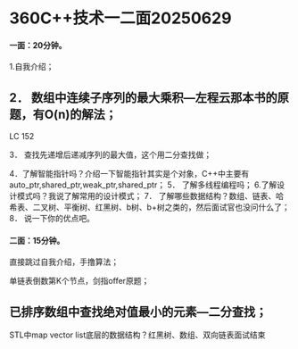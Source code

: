 # 360C++技术一二面20250629

#### 一面：20分钟。

1.自我介绍；

## 2． 数组中连续子序列的最大乘积—左程云那本书的原题，有O(n)的解法；

LC 152



3． 查找先递增后递减序列的最大值，这个用二分查找做；

4．了解智能指针吗？介绍一下智能指针其实是个对象，C++中主要有auto_ptr,shared_ptr,weak_ptr,shared_ptr；
5． 了解多线程编程吗；
6.了解设计模式吗？我说了解常用的设计模式；
7． 了解哪些数据结构？数组、链表、哈希表、二叉树、平衡树、红黑树、b树、b+树之类的，然后面试官也没问什么了；
8． 说一下你的优点吧。

#### 二面：15分钟。

直接跳过自我介绍，手撸算法；

单链表倒数第K个节点，剑指offer原题；

## 已排序数组中查找绝对值最小的元素—二分查找；





STL中map vector list底层的数据结构？红黑树、数组、双向链表面试结束